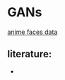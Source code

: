 # GANs
[anime faces data](https://www.kaggle.com/datasets/splcher/animefacedataset)

literature:
-
-
